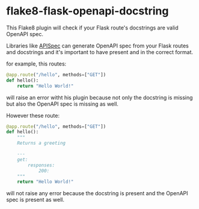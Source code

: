# flake8-flask-openapi-docstring

This Flake8 plugin will check if your Flask route's docstrings are valid OpenAPI spec.

Libraries like [APISpec](https://apispec.readthedocs.io/en/latest/) can generate OpenAPI spec from your Flask routes and docstrings and it's important to have present and in the correct format.

for example, this routes:

```python
@app.route("/hello", methods=["GET"])
def hello():
    return "Hello World!"
```

will raise an error witht his plugin because not only the docstring is missing but also the OpenAPI spec is missing as well.

However these route:

```python
@app.route("/hello", methods=["GET"])
def hello():
    """
    Returns a greeting

    ---
    get:
        responses:
            200:
    """
    return "Hello World!"
```

will not raise any error because the docstring is present and the OpenAPI spec is present as well.

